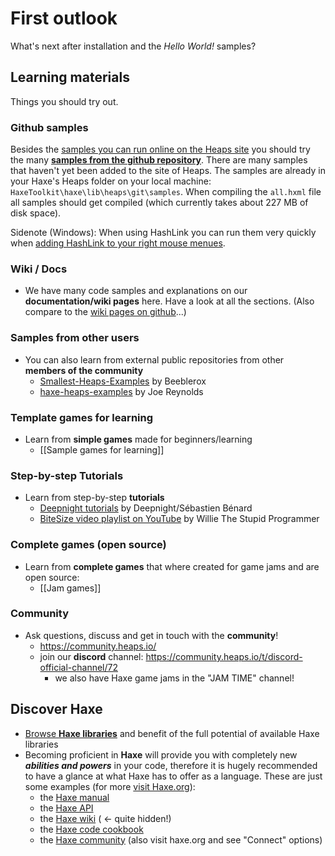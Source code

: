 # First outlook

What's next after installation and the *Hello World!* samples?

## Learning materials

Things you should try out.

### Github samples

Besides the [samples you can run online on the Heaps site](https://heaps.io/samples/) you should try the many [**samples from the github repository**](https://github.com/HeapsIO/heaps/#samples). There are many samples that haven't yet been added to the site of Heaps. The samples are already in your Haxe's Heaps folder on your local machine: `HaxeToolkit\haxe\lib\heaps\git\samples`. When compiling the `all.hxml` file all samples should get compiled (which currently takes about 227 MB of disk space).

Sidenote (Windows): When using HashLink you can run them very quickly when [adding HashLink to your right mouse menues](https://github.com/HaxeFoundation/hashlink/wiki/Further-Tips#working-on-windows).

### Wiki / Docs

- We have many code samples and explanations on our **documentation/wiki pages** here. Have a look at all the sections. (Also compare to the [wiki pages on github](https://github.com/HeapsIO/heaps/wiki)...)

### Samples from other users

- You can also learn from external public repositories from other **members of the community**
  - [Smallest-Heaps-Examples](https://github.com/Beeblerox/Simplest-Heaps-Examples) by Beeblerox
  - [haxe-heaps-examples](https://github.com/joereynolds/haxe-heaps-examples) by Joe Reynolds

### Template games for learning

- Learn from **simple games** made for beginners/learning
  - [[Sample games for learning]]

### Step-by-step Tutorials

- Learn from step-by-step **tutorials**
  - [Deepnight tutorials](https://deepnight.net/tutorials/) by Deepnight/Sébastien Bénard
  - [BiteSize video playlist on YouTube](https://www.youtube.com/playlist?list=PLT0YBWiI9UjE-yTXsQF8vy0t2qF5JT0-u) by Willie The Stupid Programmer

### Complete games (open source)

- Learn from **complete games** that where created for game jams and are open source:
  - [[Jam games]]

### Community

- Ask questions, discuss and get in touch with the **community**!
  - https://community.heaps.io/
  - join our **discord** channel: https://community.heaps.io/t/discord-official-channel/72
    - we also have Haxe game jams in the "JAM TIME" channel!

## Discover Haxe

- [Browse **Haxe libraries**](https://lib.haxe.org/) and benefit of the full potential of available Haxe libraries
- Becoming proficient in **Haxe** will provide you with completely new ***abilities and powers*** in your code, therefore it is hugely recommended to have a glance at what Haxe has to offer as a language. These are just some examples (for more [visit Haxe.org](https://haxe.org/)):
  - the [Haxe manual](https://haxe.org/manual/)
  - the [Haxe API](api.haxe.org/)
  - the [Haxe wiki](https://github.com/HaxeFoundation/haxe/wiki) ( <- quite hidden!)
  - the [Haxe code cookbook](https://code.haxe.org/)
  - the [Haxe community](http://community.haxe.org/) (also visit haxe.org and see "Connect" options)

